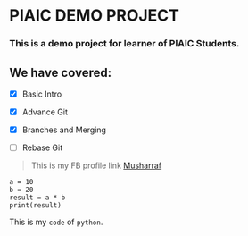 # PIAIC DEMO PROJECT
### This is a demo project for learner of PIAIC Students.

## We have covered:
- [X] Basic Intro
- [X] Advance Git
- [X] Branches and Merging
- [ ] Rebase Git


> This is my FB profile link [Musharraf](https://www.facebook.com/S.M.Musharraf.J)

```
a = 10
b = 20
result = a * b
print(result)
```

This is my `code` of `python`. 
